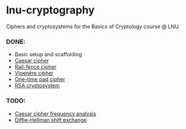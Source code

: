lnu-cryptography
================

Ciphers and cryptosystems for the Basics of Cryptology course @ LNU.

### DONE:

- Basic setup and scaffolding
- [Caesar cipher](https://en.wikipedia.org/wiki/Caesar_cipher)
- [Rail-fence cipher](https://en.wikipedia.org/wiki/Rail_fence_cipher)
- [Vigenère cipher](https://en.wikipedia.org/wiki/Vigen%C3%A8re_cipher)
- [One-time pad cipher](https://en.wikipedia.org/wiki/One-time_pad)
- [RSA cryptosystem](<https://en.wikipedia.org/wiki/RSA_(cryptosystem)>)

### TODO:

- [Caesar cipher frequency analysis](https://en.wikipedia.org/wiki/Caesar_cipher#Breaking_the_cipher)
- [Diffie-Hellman shift exchange](https://en.wikipedia.org/wiki/Diffie%E2%80%93Hellman_key_exchange)